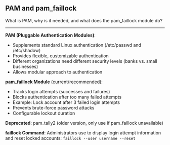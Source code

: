 ## PAM and pam_faillock

What is PAM, why is it needed, and what does the pam_faillock module do?

---

**PAM (Pluggable Authentication Modules)**:
- Supplements standard Linux authentication (/etc/passwd and /etc/shadow)
- Provides flexible, customizable authentication
- Different organizations need different security levels (banks vs. small businesses)
- Allows modular approach to authentication

**pam_faillock Module** (current/recommended):
- Tracks login attempts (successes and failures)
- Blocks authentication after too many failed attempts
- Example: Lock account after 3 failed login attempts
- Prevents brute-force password attacks
- Configurable lockout duration

**Deprecated**: pam_tally2 (older version, only use if pam_faillock unavailable)

**faillock Command**: Administrators use to display login attempt information and reset locked accounts: `faillock --user username --reset`

